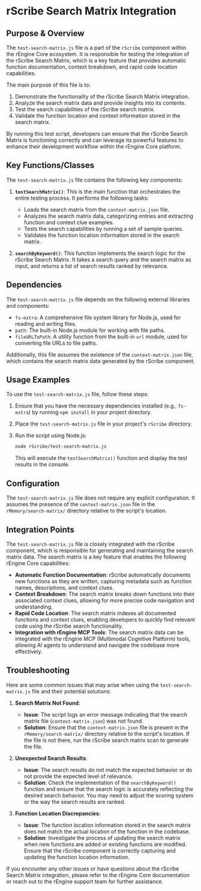 # rScribe Search Matrix Integration

## Purpose & Overview

The `test-search-matrix.js` file is a part of the `rScribe` component within the rEngine Core ecosystem. It is responsible for testing the integration of the rScribe Search Matrix, which is a key feature that provides automatic function documentation, context breakdown, and rapid code location capabilities.

The main purpose of this file is to:

1. Demonstrate the functionality of the rScribe Search Matrix integration.
2. Analyze the search matrix data and provide insights into its contents.
3. Test the search capabilities of the rScribe search matrix.
4. Validate the function location and context information stored in the search matrix.

By running this test script, developers can ensure that the rScribe Search Matrix is functioning correctly and can leverage its powerful features to enhance their development workflow within the rEngine Core platform.

## Key Functions/Classes

The `test-search-matrix.js` file contains the following key components:

1. **`testSearchMatrix()`**: This is the main function that orchestrates the entire testing process. It performs the following tasks:
   - Loads the search matrix from the `context-matrix.json` file.
   - Analyzes the search matrix data, categorizing entries and extracting function and context clue examples.
   - Tests the search capabilities by running a set of sample queries.
   - Validates the function location information stored in the search matrix.

1. **`searchByKeyword()`**: This function implements the search logic for the rScribe Search Matrix. It takes a search query and the search matrix as input, and returns a list of search results ranked by relevance.

## Dependencies

The `test-search-matrix.js` file depends on the following external libraries and components:

- `fs-extra`: A comprehensive file system library for Node.js, used for reading and writing files.
- `path`: The built-in Node.js module for working with file paths.
- `fileURLToPath`: A utility function from the built-in `url` module, used for converting file URLs to file paths.

Additionally, this file assumes the existence of the `context-matrix.json` file, which contains the search matrix data generated by the rScribe component.

## Usage Examples

To use the `test-search-matrix.js` file, follow these steps:

1. Ensure that you have the necessary dependencies installed (e.g., `fs-extra`) by running `npm install` in your project directory.
2. Place the `test-search-matrix.js` file in your project's `rScribe` directory.
3. Run the script using Node.js:

   ```bash
   node rScribe/test-search-matrix.js
   ```

   This will execute the `testSearchMatrix()` function and display the test results in the console.

## Configuration

The `test-search-matrix.js` file does not require any explicit configuration. It assumes the presence of the `context-matrix.json` file in the `rMemory/search-matrix/` directory relative to the script's location.

## Integration Points

The `test-search-matrix.js` file is closely integrated with the rScribe component, which is responsible for generating and maintaining the search matrix data. The search matrix is a key feature that enables the following rEngine Core capabilities:

- **Automatic Function Documentation**: rScribe automatically documents new functions as they are written, capturing metadata such as function names, descriptions, and context clues.
- **Context Breakdown**: The search matrix breaks down functions into their associated context clues, allowing for more precise code navigation and understanding.
- **Rapid Code Location**: The search matrix indexes all documented functions and context clues, enabling developers to quickly find relevant code using the rScribe search functionality.
- **Integration with rEngine MCP Tools**: The search matrix data can be integrated with the rEngine MCP (Multimodal Cognitive Platform) tools, allowing AI agents to understand and navigate the codebase more effectively.

## Troubleshooting

Here are some common issues that may arise when using the `test-search-matrix.js` file and their potential solutions:

1. **Search Matrix Not Found**:
   - **Issue**: The script logs an error message indicating that the search matrix file (`context-matrix.json`) was not found.
   - **Solution**: Ensure that the `context-matrix.json` file is present in the `rMemory/search-matrix/` directory relative to the script's location. If the file is not there, run the rScribe search matrix scan to generate the file.

1. **Unexpected Search Results**:
   - **Issue**: The search results do not match the expected behavior or do not provide the expected level of relevance.
   - **Solution**: Check the implementation of the `searchByKeyword()` function and ensure that the search logic is accurately reflecting the desired search behavior. You may need to adjust the scoring system or the way the search results are ranked.

1. **Function Location Discrepancies**:
   - **Issue**: The function location information stored in the search matrix does not match the actual location of the function in the codebase.
   - **Solution**: Investigate the process of updating the search matrix when new functions are added or existing functions are modified. Ensure that the rScribe component is correctly capturing and updating the function location information.

If you encounter any other issues or have questions about the rScribe Search Matrix integration, please refer to the rEngine Core documentation or reach out to the rEngine support team for further assistance.
